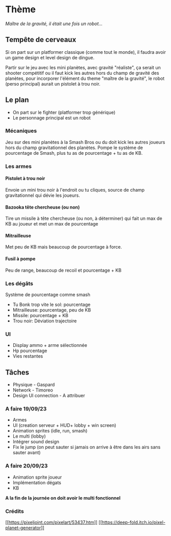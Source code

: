
# Thème

*Maître de la gravité, il était une fois un robot...*

## Tempête de cerveaux

Si on part sur un platformer classique (comme tout le monde), il faudra avoir un game design et level design de dingue.

Partir sur le jeu avec les mini planètes, avec gravité "réaliste", ça serait un shooter compétitif ou il faut kick les autres hors du champ de gravité des planètes, pour incorporer l'élément du theme "maître de la gravité", le robot (perso principal) aurait un pistolet à trou noir.

## Le plan

- On part sur le fighter (platformer trop générique)
- Le personnage principal est un robot


### Mécaniques

Jeu sur des mini planètes à la Smash Bros ou du doit kick les autres joueurs hors du champ gravitationnel des planètes. Pompe le système de pourcentage de Smash, plus tu as de pourcentage + tu as de KB.

### Les armes

#### Pistolet à trou noir

Envoie un mini trou noir à l'endroit ou tu cliques, source de champ gravitationnel qui dévie les joueurs.

#### Bazooka tête chercheuse (ou non)

Tire un missile à tête chercheuse (ou non, à déterminer) qui fait un max de KB au joueur et met un max de pourcentage
#### Mitrailleuse

Met peu de KB mais beaucoup de pourcentage à force.

#### Fusil à pompe

Peu de range, beaucoup de recoil et pourcentage + KB

### Les dégâts

Système de pourcentage comme smash

- Tu Bonk trop vite le sol: pourcentage 
- Mitrailleuse: pourcentage, peu de KB
- Missile: pourcentage + KB
- Trou noir: Déviation trajectoire

### UI

- Display ammo + arme sélectionnée
- Hp pourcentage
- Vies restantes

## Tâches

- Physique - Gaspard
- Network - Timoreo
- Design UI connection - A attribuer

### A faire  19/09/23
- Armes
- UI (creation serveur + HUD+ lobby + win screen)
- Animation sprites (idle, run, smash)
- Le multi (lobby)
- Intégrer sound design
- Fix le jump (on peut sauter si jamais on arrive à être dans les airs sans sauter avant)

### A faire 20/09/23

- Animation sprite joueur
- Implémentation dégats
- KB

**A la fin de la journée on doit avoir le multi fonctionnel**

### Crédits

[[https://pixeljoint.com/pixelart/53437.htm]]
[[https://deep-fold.itch.io/pixel-planet-generator]]